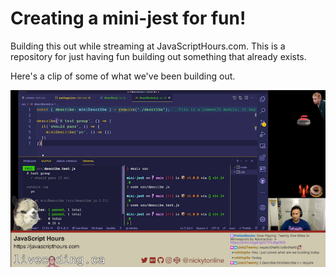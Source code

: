 # Creating a mini-jest for fun!

Building this out while streaming at JavaScriptHours.com. This is a repository for just having fun building out something that already exists.

Here's a clip of some of what we've been building out.

<p align="center">
  <a href="https://www.twitch.tv/videos/1061293211">
    <img src="mini-jest-highlight.png" alt="Highlight: JavaScript Hours: Building out part of the Jest API Part 1" />
  </a>
</p>
